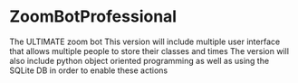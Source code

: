 # ZoomBotProfessional
The ULTIMATE zoom bot
This version will include multiple user interface that allows multiple people to store their classes and times
The version will also include python object oriented programming as well as using the SQLite DB in order to enable these actions
